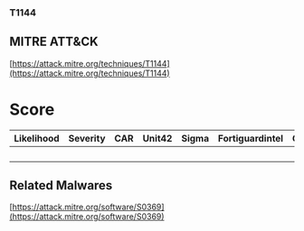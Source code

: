 
### T1144
## MITRE ATT&CK
[https://attack.mitre.org/techniques/T1144](https://attack.mitre.org/techniques/T1144)

# Score

| Likelihood | Severity | CAR | Unit42 | Sigma | Fortiguardintel | Groups | Malwares | Tools |
| ---------- | -------- | --- | ------ | ----- | --------------- | ---  | --- | --- |
 |   |   |   |   |   |   |   | 1 |   |



## Related Malwares

[https://attack.mitre.org/software/S0369](https://attack.mitre.org/software/S0369)
[]()
